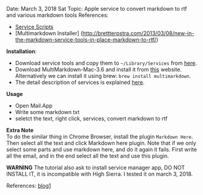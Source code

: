 Date: March 3, 2018 Sat
Topic: Apple service to convert markdown to rtf and various markdown tools
References: 
  - [Service Scripts](http://brettterpstra.com/projects/markdown-service-tools/)
  - [Multimarkdown Installer] (http://brettterpstra.com/2013/03/08/new-in-the-markdown-service-tools-in-place-markdown-to-rtf/)

**Installation**:
  - Download service tools and copy them to `~/Library/Services` from [here](http://brettterpstra.com/projects/markdown-service-tools/).
  - Download MultiMarkdown-Mac-3.6 and install it from [this](http://brettterpstra.com/projects/markdown-service-tools/) website. Alternatively we can install it using brew: `brew install multimarkdown`.
  - The detail description of services is explained [here](http://brettterpstra.com/projects/markdown-service-tools/).


**Usage**  
  - Open Mail.App
  - Write some markdown txt
  - seletct the text, right click, services, convert markdown to rtf


**Extra Note**  
To do the similar thing in Chrome Browser, install the plugin `Markdown Here`. Then select all the text and click Markdown here plugin. Note that if we only select some parts and use markdown here, and do it again it fails. First write all the email, and in the end select all the text and use this plugin.

**WARNING**
The tutorial also ask to install service manager app, DO NOT INSTALL IT, it is incompatible with High Sierra.
I tested it on march 3, 2018.

References:
[blog1](https://computers.tutsplus.com/tutorials/use-markdown-anywhere-on-a-mac-with-markdown-service-tools--cms-21406)
